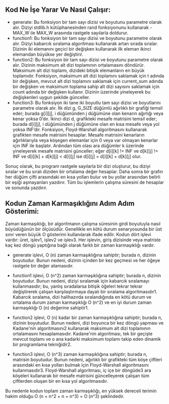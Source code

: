 ## Kod Ne İşe Yarar Ve Nasıl Çalışır:

- generate: Bu fonksiyon bir tam sayı dizisi ve boyutunu parametre olarak alır. Diziyi stdlib.h kütüphanesinden rand fonksiyonunu kullanarak -MAX_W ile MAX_W arasında rastgele sayılarla doldurur.
- function1: Bu fonksiyon bir tam sayı dizisi ve boyutunu parametre olarak alır. Diziyi kabarcık sıralama algoritması kullanarak artan sırada sıralar. Dizinin iki elemanını geçici bir değişken kullanarak ilk eleman ikinci elemandan büyükse yer değiştirir.
- function2: Bu fonksiyon bir tam sayı dizisi ve boyutunu parametre olarak alır. Dizinin maksimum alt dizi toplamının ortalamasını döndürür. Maksimum alt dizi toplamı, dizideki bitişik elemanların en büyük toplamıdır. Fonksiyon, maksimum alt dizi toplamını saklamak için t adında bir değişken, mevcut alt dizi toplamını saklamak için current_sum adında bir değişken ve maksimum toplama sahip alt dizi sayısını saklamak için count adında bir değişken kullanır. Dizinin üzerinde yineleyerek bu değişkenleri uygun şekilde günceller.
- function3: Bu fonksiyon iki tane iki boyutlu tam sayı dizisi ve boyutlarını parametre olarak alır. İlk dizi g, G_SIZE düğümlü ağırlıklı bir grafiği temsil eder; burada g[i][j], i düğümünden j düğümüne olan kenarın ağırlığı veya kenar yoksa 0’dır. İkinci dizi d, grafikteki mesafe matrisini temsil eder; burada d[i][j], i düğümünden j düğümüne olan en kısa mesafe veya yol yoksa INF’dir. Fonksiyon, Floyd-Warshall algoritmasını kullanarak grafikten mesafe matrisini hesaplar. Mesafe matrisini kenarların ağırlıklarıyla veya köşegen elemanlar için 0 veya var olmayan kenarlar için INF ile başlatır. Ardından tüm olası ara düğümler k üzerinde yineleyerek mesafe matrisini günceller; eğer d[i][k] != INF ve d[k][j] != INF ve d[i][k] + d[k][j] < d[i][j] ise d[i][j] = d[i][k] + d[k][j] olur.

Sonuç olarak, bu program rastgele sayılarla bir dizi oluşturur, bu diziyi sıralar ve bu sıralı diziden bir ortalama değer hesaplar. Daha sonra bir grafın her düğüm çifti arasındaki en kısa yolları bulur ve bu yollar arasından belirli bir eşiği aşmayanları yazdırır. Tüm bu işlemlerin çalışma süresini de hesaplar ve sonunda yazdırır.
 
 ## Kodun Zaman Karmaşıklığını Adım Adım Gösterimi:

Zaman karmaşıklığı, bir algoritmanın çalışma süresinin girdi boyutuyla nasıl büyüdüğünün bir ölçüsüdür. Genellikle en kötü durum senaryosunda bir üst sınır veren büyük O gösterimi kullanılarak ifade edilir.
Kodun dört işlevi vardır: üret, işlev1, işlev2 ve işlev3. Her işlevin, giriş dizisinde veya matriste kaç kez döngü yaptığına bağlı olarak farklı bir zaman karmaşıklığı vardır.

- generate işlevi, O (n) zaman karmaşıklığına sahiptir; burada n, dizinin boyutudur. Bunun nedeni, dizinin içinden bir kez geçmesi ve her öğeye rastgele bir değer atamasıdır.

- function1 işlevi, O (n^2) zaman karmaşıklığına sahiptir; burada n, dizinin boyutudur. Bunun nedeni, diziyi sıralamak için kabarcık sıralamayı kullanmasıdır; bu, yanlış sıradalarsa bitişik öğeleri tekrar tekrar değiştirerek çalışan karşılaştırmaya dayalı bir sıralama algoritmasıdır1. Kabarcık sıralama, dizi halihazırda sıralandığında en kötü durum ve ortalama durum zaman karmaşıklığı O (n^2) ve en iyi durum zaman karmaşıklığı O (n) değerine sahiptir1.

- function2 işlevi, O (n) kadar bir zaman karmaşıklığına sahiptir; burada n, dizinin boyutudur. Bunun nedeni, dizi boyunca bir kez döngü yapması ve Kadane'nin algoritmasını2 kullanarak maksimum alt dizi toplamının ortalamasını hesaplamasıdır. Kadane'nin algoritması, tek bir geçişte mevcut toplamı ve o ana kadarki maksimum toplamı takip eden dinamik bir programlama tekniğidir2.

- function3 işlevi, O (n^3) zaman karmaşıklığına sahiptir; burada n, matrisin boyutudur. Bunun nedeni, ağırlıklı bir grafikteki tüm köşe çiftleri arasındaki en kısa yolları bulmak için Floyd-Warshall algoritmasını kullanmasıdır3. Floyd-Warshall algoritması, iç içe bir döngüde3 ara köşeleri kullanarak bir mesafe matrisini güncelleyerek çalışan tüm çiftlerden oluşan bir en kısa yol algoritmasıdır.

Bu nedenle kodun toplam zaman karmaşıklığı, en yüksek dereceli terimin hakim olduğu O (n + n^2 + n + n^3) = O (n^3) şeklindedir.
